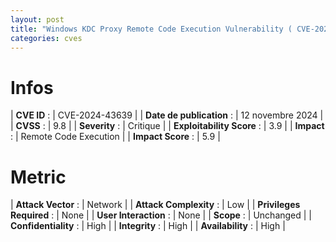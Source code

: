 ```yaml
---
layout: post
title: "Windows KDC Proxy Remote Code Execution Vulnerability ( CVE-2024-43639 )"
categories: cves
---
```


# Infos

| **CVE ID** :        | CVE-2024-43639       |
| **Date de publication** : | 12 novembre 2024   |
| **CVSS** :          | 9.8         |
| **Severity** :          | Critique             |
| **Exploitability Score** : | 3.9 |
| **Impact** : | Remote Code Execution |
| **Impact Score** : | 5.9 |

# Metric 

| **Attack Vector** : | Network |
| **Attack Complexity** : | Low |
| **Privileges Required** : | None |
| **User Interaction** : | None |
| **Scope** : | Unchanged |
| **Confidentiality** : | High |
| **Integrity** : | High |
| **Availability** : | High |
